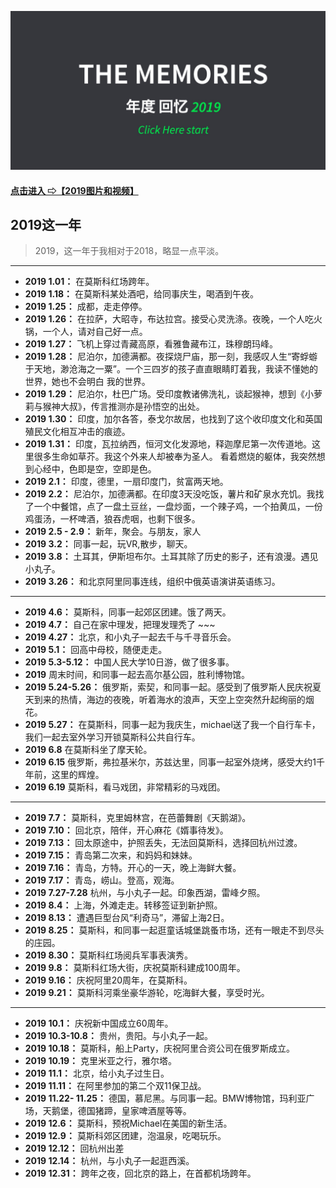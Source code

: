 

[![](/img/2019-memory.jpg)](https://www.egbertshi.com/egbert-life/#/)
#### [点击进入 ⇨【2019图片和视频】](https://www.egbertshi.com/egbert-life/#/)
## 2019这一年

><p>2019，这一年于我相对于2018，略显一点平淡。


--------------------------------------------------------

- __2019 1.01：__ 在莫斯科红场跨年。
- __2019 1.18：__ 在莫斯科某处酒吧，给同事庆生，喝酒到午夜。
- __2019 1.25：__ 成都，走走停停。
- __2019 1.26：__ 在拉萨，大昭寺，布达拉宫。接受心灵洗涤。夜晚，一个人吃火锅，一个人，请对自己好一点。
- __2019 1.27：__ 飞机上穿过青藏高原，看雅鲁藏布江，珠穆朗玛峰。
- __2019 1.28：__ 尼泊尔，加德满都。夜探烧尸庙，那一刻，我感叹人生“寄蜉蝣于天地，渺沧海之一粟”。一个三四岁的孩子直直眼睛盯着我，我读不懂她的世界，她也不会明白 我的世界。
- __2019 1.29：__ 尼泊尔，杜巴广场。受印度教诸佛洗礼，谈起猴神，想到《小萝莉与猴神大叔》，传言推测亦是孙悟空的出处。
- __2019 1.30：__ 印度，加尔各答，泰戈尔故居，也找到了这个收印度文化和英国殖民文化相互冲击的痕迹。
- __2019 1.31：__ 印度，瓦拉纳西，恒河文化发源地，释迦摩尼第一次传道地。这里很多生命如草芥。我这个外来人却被奉为圣人。 看着燃烧的躯体，我突然想到心经中，色即是空，空即是色。
- __2019 2.1：__ 印度，德里，一扇印度门，贫富两天地。
- __2019 2.2：__ 尼泊尔，加德满都。在印度3天没吃饭，薯片和矿泉水充饥。我找了一个中餐馆，点了一盘土豆丝，一盘炒面，一个辣子鸡，一个拍黄瓜，一份鸡蛋汤，一杯啤酒，狼吞虎咽，也剩下很多。
- __2019 2.5 - 2.9：__ 新年，聚会。与朋友，家人
- __2019 3.2：__ 同事一起，玩VR,散步，聊天。
- __2019 3.8：__ 土耳其，伊斯坦布尔。土耳其除了历史的影子，还有浪漫。遇见小丸子。
- __2019 3.26：__ 和北京阿里同事连线，组织中俄英语演讲英语练习。
 
--------------------------------------------------------

- __2019 4.6：__ 莫斯科，同事一起郊区团建。饿了两天。
- __2019 4.7：__ 自己在家中理发，把理发理秃了 ~~~
- __2019 4.27：__ 北京，和小丸子一起去千与千寻音乐会。
- __2019 5.1：__ 回高中母校，随便走走。
- __2019 5.3-5.12：__ 中国人民大学10日游，做了很多事。
- __2019__ 周末时间，和同事一起去高尔基公园，胜利博物馆。
- __2019 5.24-5.26：__ 俄罗斯，索契，和同事一起。感受到了俄罗斯人民庆祝夏天到来的热情，海边的夜晚，听着海水的浪声，天空上空突然升起绚丽的烟花。
- __2019 5.27：__ 在莫斯科，同事一起为我庆生，michael送了我一个自行车卡，我们一起去室外学习开锁莫斯科公共自行车。
- __2019 6.8__  在莫斯科坐了摩天轮。
- __2019 6.15__ 俄罗斯，弗拉基米尔，苏兹达里，同事一起室外烧烤，感受大约1千年前，这里的辉煌。
- __2019 6.19__ 莫斯科，看马戏团，非常精彩的马戏团。

--------------------------------------------------------

- __2019 7.7：__  莫斯科，克里姆林宫，在芭蕾舞剧《天鹅湖》。
- __2019 7.10：__ 回北京，陪伴，开心麻花《婿事待发》。
- __2019 7.13：__ 回太原途中，护照丢失，无法回莫斯科，选择回杭州过渡。
- __2019 7.15：__ 青岛第二次来，和妈妈和妹妹。
- __2019 7.16：__ 青岛，方特。开心的一天，晚上海鲜大餐。
- __2019 7.17：__ 青岛，崂山。登高，观海。
- __2019 7.27-7.28__ 杭州，与小丸子一起。印象西湖，雷峰夕照。
- __2019 8.4：__  上海，外滩走走。转移签证到新护照。
- __2019 8.13：__ 遭遇巨型台风“利奇马”，滞留上海2日。
- __2019 8.25：__ 莫斯科，和同事一起逛童话城堡跳蚤市场，还有一眼走不到尽头的庄园。
- __2019 8.30：__ 莫斯科红场阅兵军事表演秀。
- __2019 9.8：__  莫斯科红场大街，庆祝莫斯科建成100周年。
- __2019 9.16：__ 庆祝阿里20周年，在莫斯科。
- __2019 9.21：__ 莫斯科河乘坐豪华游轮，吃海鲜大餐，享受时光。

--------------------------------------------------------

- __2019 10.1：__  庆祝新中国成立60周年。
- __2019 10.3-10.8：__ 贵州，贵阳。与小丸子一起。
- __2019 10.18：__ 莫斯科，船上Party，庆祝阿里合资公司在俄罗斯成立。
- __2019 10.19：__ 克里米亚之行，雅尔塔。
- __2019 11.1：__  北京，给小丸子过生日。
- __2019 11.11：__ 在阿里参加的第二个双11保卫战。
- __2019 11.22- 11.25：__ 德国，慕尼黑。与同事一起。BMW博物馆，玛利亚广场，天鹅堡，德国猪蹄，皇家啤酒屋等等。
- __2019 12.6：__  莫斯科，预祝Michael在美国的新生活。
- __2019 12.9：__  莫斯科郊区团建，泡温泉，吃喝玩乐。
- __2019 12.12：__ 回杭州出差
- __2019 12.14：__ 杭州，与小丸子一起逛西溪。
- __2019 12.31：__ 跨年之夜，回北京的路上，在首都机场跨年。










